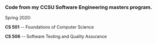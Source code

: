 ### Code from my CCSU Software Engineering masters program.

Spring 2020:

**CS 501** -- Foundations of Computer Science

**CS 506** -- Software Testing and Quality Assurance

